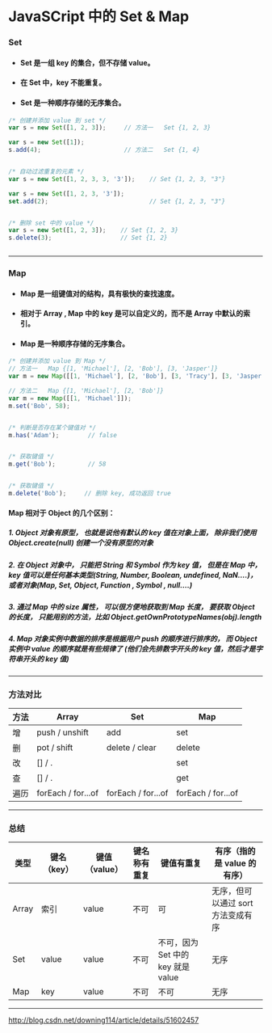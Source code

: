 # JavaSCript 中的 Set & Map

### Set
- #### Set 是一组 key 的集合，但不存储 value。
- #### 在 Set 中，key 不能重复。
- #### Set 是一种顺序存储的无序集合。

```javascript
/* 创建并添加 value 到 set */
var s = new Set([1, 2, 3]);     // 方法一   Set {1, 2, 3}

var s = new Set([1]);
s.add(4);                       // 方法二   Set {1, 4}


/* 自动过滤重复的元素 */
var s = new Set([1, 2, 3, 3, '3']);    // Set {1, 2, 3, "3"}

var s = new Set([1, 2, 3, '3']);
set.add(2);                            // Set {1, 2, 3, "3"}


/* 删除 set 中的 value */
var s = new Set([1, 2, 3]);    // Set {1, 2, 3}
s.delete(3);                   // Set {1, 2}



```





---
### Map
- #### Map 是一组键值对的结构，具有极快的查找速度。
- #### 相对于 Array , Map 中的 key 是可以自定义的，而不是 Array 中默认的索引。
- #### Map 是一种顺序存储的无序集合。

```javascript
/* 创建并添加 value 到 Map */
// 方法一   Map {[1, 'Michael'], [2, 'Bob'], [3, 'Jasper']}
var m = new Map([[1, 'Michael'], [2, 'Bob'], [3, 'Tracy'], [3, 'Jasper']]);

// 方法二   Map {[1, 'Michael'], [2, 'Bob']}
var m = new Map([[1, 'Michael']]);
m.set('Bob', 58);


/* 判断是否存在某个键值对 */
m.has('Adam');        // false


/* 获取键值 */
m.get('Bob');         // 58


/* 获取键值 */
m.delete('Bob');     // 删除 key, 成功返回 true
```


####  Map 相对于 Object 的几个区别：

##### 1. Object 对象有原型， 也就是说他有默认的 key 值在对象上面， 除非我们使用 Object.create(null) 创建一个没有原型的对象

##### 2. 在 Object 对象中， 只能把 String 和 Symbol 作为 key 值， 但是在 Map 中，key 值可以是任何基本类型(String, Number, Boolean, undefined, NaN….)，或者对象(Map, Set, Object, Function , Symbol , null….)

##### 3. 通过 Map 中的 size 属性， 可以很方便地获取到 Map 长度， 要获取 Object 的长度， 只能用别的方法，比如 Object.getOwnPrototypeNames(obj).length

##### 4. Map 对象实例中数据的排序是根据用户 push 的顺序进行排序的， 而 Object 实例中 value 的顺序就是有些规律了 (他们会先排数字开头的 key 值，然后才是字符串开头的 key 值)





---
### 方法对比

方法 | Array | Set | Map
---|---|---|---
增 | push / unshift | add | set
删 | pot / shift | delete / clear | delete
改 | [] / . |  | set
查 | [] / . |  | get
遍历 | forEach / for...of | forEach / for...of | forEach / for...of

---
### 总结

类型 | 键名（key） | 键值（value） | 键名称有重复 | 键值有重复 | 有序（指的是 value 的有序）
---|---|---|---|---|---
Array| 索引 | value | 不可 | 可 | 无序，但可以通过 sort 方法变成有序
Set | value | value | 不可 | 不可，因为 Set 中的 key 就是 value | 无序
Map | key | value | 不可 | 不可 | 无序




---
http://blog.csdn.net/downing114/article/details/51602457
